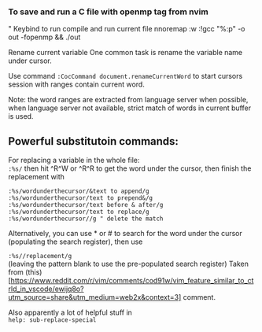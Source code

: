 ### To save and run a C file with openmp tag from nvim 

" Keybind to run compile and run current file
nnoremap <F9> :w <CR> :!gcc "%:p" -o out -fopenmp && ./out <Enter>

Rename current variable
One common task is rename the variable name under cursor.

Use command ``:CocCommand document.renameCurrentWord`` to start cursors session with ranges contain current word.

Note: the word ranges are extracted from language server when possible, when language server not available, strict match of words in current buffer is used.



## Powerful substitutoin commands: 
For replacing a variable in the whole file:  
`:%s/`
then hit ^R^W or ^R^R to get the word under the cursor, then finish the replacement with
```
:%s/wordunderthecursor/&text to append/g
:%s/wordunderthecursor/text to prepend&/g
:%s/wordunderthecursor/text before & after/g
:%s/wordunderthecursor/text to replace/g
:%s/wordunderthecursor//g " delete the match
```  
Alternatively, you can use * or # to search for the word under the cursor (populating the search register), then use  

`:%s//replacement/g`  
(leaving the pattern blank to use the pre-populated search register)
Taken from (this)[https://www.reddit.com/r/vim/comments/cod91w/vim_feature_similar_to_ctrld_in_vscode/ewijq8o?utm_source=share&utm_medium=web2x&context=3] comment.  

Also apparently a lot of helpful stuff in  
`help: sub-replace-special`  

